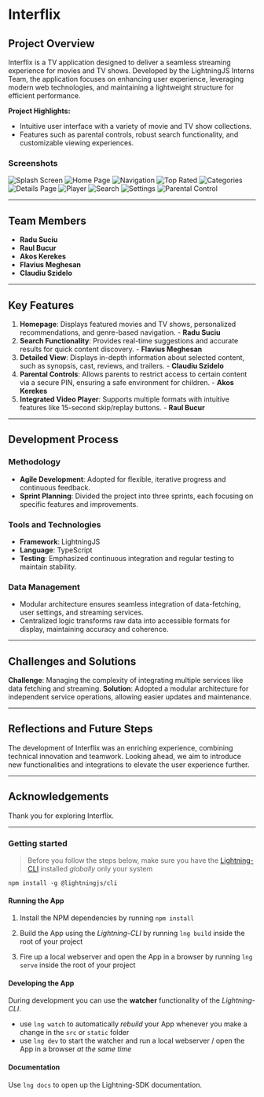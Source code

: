 # Interflix

## Project Overview

Interflix is a TV application designed to deliver a seamless streaming experience for movies and TV shows. Developed by the LightningJS Interns Team, the application focuses on enhancing user experience, leveraging modern web technologies, and maintaining a lightweight structure for efficient performance.

**Project Highlights:**

- Intuitive user interface with a variety of movie and TV show collections.
- Features such as parental controls, robust search functionality, and customizable viewing experiences.

### Screenshots

![Splash Screen](./static/images/interflix-screenshots/splash.png)
![Home Page](./static/images/interflix-screenshots/home-initial.PNG)
![Navigation](./static/images/interflix-screenshots/home-nav.PNG)
![Top Rated](./static/images/interflix-screenshots/top-rated.PNG)
![Categories](./static/images/interflix-screenshots/categories.PNG)
![Details Page](./static/images/interflix-screenshots/detals-page.PNG)
![Player](./static/images/interflix-screenshots/player.PNG)
![Search](./static/images/interflix-screenshots/search.PNG)
![Settings](./static/images/interflix-screenshots/settings.PNG)
![Parental Control](./static/images/interflix-screenshots/parental-control-pin.PNG)

---

## Team Members

- **Radu Suciu**
- **Raul Bucur**
- **Akos Kerekes**
- **Flavius Meghesan**
- **Claudiu Szidelo**

---

## Key Features

1. **Homepage**: Displays featured movies and TV shows, personalized recommendations, and genre-based navigation. - **Radu Suciu**
2. **Search Functionality**: Provides real-time suggestions and accurate results for quick content discovery. - **Flavius Meghesan**
3. **Detailed View**: Displays in-depth information about selected content, such as synopsis, cast, reviews, and trailers. - **Claudiu Szidelo**
4. **Parental Controls**: Allows parents to restrict access to certain content via a secure PIN, ensuring a safe environment for children. - **Akos Kerekes**
5. **Integrated Video Player**: Supports multiple formats with intuitive features like 15-second skip/replay buttons. - **Raul Bucur**

---

## Development Process

### Methodology

- **Agile Development**: Adopted for flexible, iterative progress and continuous feedback.
- **Sprint Planning**: Divided the project into three sprints, each focusing on specific features and improvements.

### Tools and Technologies

- **Framework**: LightningJS
- **Language**: TypeScript
- **Testing**: Emphasized continuous integration and regular testing to maintain stability.

### Data Management

- Modular architecture ensures seamless integration of data-fetching, user settings, and streaming services.
- Centralized logic transforms raw data into accessible formats for display, maintaining accuracy and coherence.

---

## Challenges and Solutions

**Challenge**: Managing the complexity of integrating multiple services like data fetching and streaming.
**Solution**: Adopted a modular architecture for independent service operations, allowing easier updates and maintenance.

---

## Reflections and Future Steps

The development of Interflix was an enriching experience, combining technical innovation and teamwork. Looking ahead, we aim to introduce new functionalities and integrations to elevate the user experience further.

---

## Acknowledgements

Thank you for exploring Interflix.

---

### Getting started

> Before you follow the steps below, make sure you have the
> [Lightning-CLI](https://rdkcentral.github.io/Lightning-CLI/#/) installed _globally_ only your system

```
npm install -g @lightningjs/cli
```

#### Running the App

1. Install the NPM dependencies by running `npm install`

2. Build the App using the _Lightning-CLI_ by running `lng build` inside the root of your project

3. Fire up a local webserver and open the App in a browser by running `lng serve` inside the root of your project

#### Developing the App

During development you can use the **watcher** functionality of the _Lightning-CLI_.

- use `lng watch` to automatically _rebuild_ your App whenever you make a change in the `src` or `static` folder
- use `lng dev` to start the watcher and run a local webserver / open the App in a browser _at the same time_

#### Documentation

Use `lng docs` to open up the Lightning-SDK documentation.
